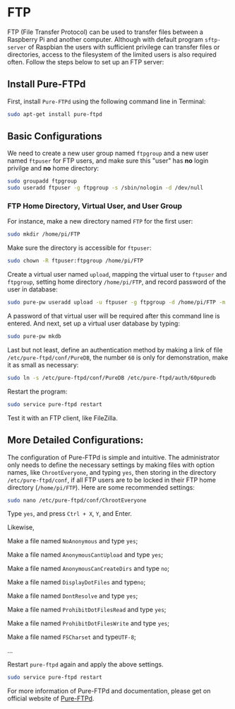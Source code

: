 # FTP

FTP (File Transfer Protocol) can be used to transfer files between a Raspberry Pi and another computer. Although with default program `sftp-server` of Raspbian the users with sufficient privilege can transfer files or directories, access to the filesystem of the limited users is also required often. Follow the steps below to set up an FTP server:

## Install Pure-FTPd

First, install `Pure-FTPd` using the following command line in Terminal:

```bash
sudo apt-get install pure-ftpd
```

## Basic Configurations

We need to create a new user group named `ftpgroup` and a new user named `ftpuser` for FTP users, and make sure this "user" has **no** login privilge and **no** home directory:

```bash
sudo groupadd ftpgroup
sudo useradd ftpuser -g ftpgroup -s /sbin/nologin -d /dev/null
```

### FTP Home Directory, Virtual User, and User Group

For instance, make a new directory named `FTP` for the first user:

```bash
sudo mkdir /home/pi/FTP
```

Make sure the directory is accessible for `ftpuser`:

```bash
sudo chown -R ftpuser:ftpgroup /home/pi/FTP
```

Create a virtual user named `upload`, mapping the virtual user to `ftpuser` and `ftpgroup`, setting home directory `/home/pi/FTP`, and record password of the user in database:

```bash
sudo pure-pw useradd upload -u ftpuser -g ftpgroup -d /home/pi/FTP -m
```

A password of that virtual user will be required after this command line is entered. And next, set up a virtual user database by typing:

```bash
sudo pure-pw mkdb
```

Last but not least, define an authentication method by making a link of file `/etc/pure-ftpd/conf/PureDB`, the number `60` is only for demonstration, make it as small as necessary:

```bash
sudo ln -s /etc/pure-ftpd/conf/PureDB /etc/pure-ftpd/auth/60puredb
```

Restart the program:

```bash
sudo service pure-ftpd restart
```

Test it with an FTP client, like FileZilla.

## More Detailed Configurations:

The configuration of Pure-FTPd is simple and intuitive. The administrator only needs to define the necessary settings by making files with option names, like `ChrootEveryone`, and typing `yes`, then storing in the directory `/etc/pure-ftpd/conf`, if all FTP users are to be locked in their FTP home directory (`/home/pi/FTP`). Here are some recommended settings:

```bash
sudo nano /etc/pure-ftpd/conf/ChrootEveryone
```

Type `yes`, and press `Ctrl + X`, `Y`, and Enter.

Likewise,

Make a file named `NoAnonymous` and type `yes`;

Make a file named `AnonymousCantUpload` and type `yes`;

Make a file named `AnonymousCanCreateDirs` and type `no`;

Make a file named `DisplayDotFiles` and type`no`;

Make a file named `DontResolve` and type `yes`;

Make a file named `ProhibitDotFilesRead` and type `yes`;

Make a file named `ProhibitDotFilesWrite` and type `yes`;

Make a file named `FSCharset` and type`UTF-8`;

...

Restart `pure-ftpd` again and apply the above settings.

```bash
sudo service pure-ftpd restart
```

For more information of Pure-FTPd and documentation, please get on official website of [Pure-FTPd](https://www.pureftpd.org/project/pure-ftpd).
